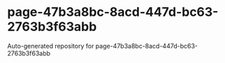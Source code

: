 # page-47b3a8bc-8acd-447d-bc63-2763b3f63abb
Auto-generated repository for page-47b3a8bc-8acd-447d-bc63-2763b3f63abb
